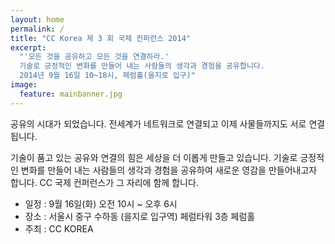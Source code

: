 ```yaml
---
layout: home
permalink: /
title: "CC Korea 제 3 회 국제 컨퍼런스 2014"
excerpt: 
  "'모든 것을 공유하고 모든 것을 연결하라.'
  기술로 긍정적인 변화를 만들어 내는 사람들의 생각과 경험을 공유합니다.
  2014년 9월 16일 10~18시, 페럼홀(을지로 입구)"
image:
  feature: mainbanner.jpg
---
```


공유의 시대가 되었습니다. 
전세계가 네트워크로 연결되고 이제 사물들까지도 서로 연결됩니다. 

기술이 품고 있는 공유와 연결의 힘은 세상을 더 이롭게 만들고 있습니다. 
기술로 긍정적인 변화를 만들어 내는 사람들의 생각과 경험을 공유하여 새로운 영감을 만들어내고자 합니다. 
CC 국제 컨퍼런스가 그 자리에 함께 합니다.

- 일정 : 9월 16일(화) 오전 10시 ~ 오후 6시 
- 장소 : 서울시 중구 수하동 (을지로 입구역) 페럼타워 3층 페럼홀 
- 주최 : CC KOREA
